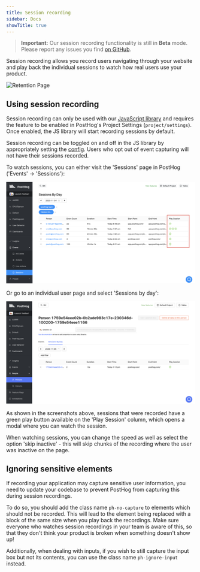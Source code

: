 ```yaml
---
title: Session recording
sidebar: Docs
showTitle: true
---
```


> **Important:** Our session recording functionality is still in **Beta** mode. Please report any issues you find [on GitHub](https://github.com/PostHog/posthog/issues). 

Session recording allows you record users navigating through your website and play back the individual sessions to watch how real users use your product. 


![Retention Page](../../images/features/session-recording/session-recording.gif)


## Using session recording

Session recording can only be used with our [JavaScript library](/docs/integrate/client/js) and requires the feature to be enabled in PostHog's Project Settings (`project/settings`). Once enabled, the JS library will start recording sessions by default.  

Session recording can be toggled on and off in the JS library by appropriately setting the [config](/docs/integrate/client/js/#config). Users who opt out of event capturing will not have their sessions recorded.

To watch sessions, you can either visit the 'Sessions' page in PostHog ('Events' -> 'Sessions'):

![Session Recording Page Screenshot](../../images/blog/array/session-recording.png)

Or go to an individual user page and select 'Sessions by day':

![Retention Page](../../images/features/session-recording/person-page.png)

As shown in the screenshots above, sessions that were recorded have a green play button available on the 'Play Session' column, which opens a modal where you can watch the session.


When watching sessions, you can change the speed as well as select the option 'skip inactive' - this will skip chunks of the recording where the user was inactive on the page. 

## Ignoring sensitive elements

If recording your application may capture sensitive user information, you need to update your codebase to prevent PostHog from capturing this during session recordings.

To do so, you should add the class name `ph-no-capture` to elements which should not be recorded. This will lead to the element being replaced with a block of the same size when you play back the recordings. Make sure everyone who watches session recordings in your team is aware of this, so that they don't think your product is broken when something doesn't show up!

Additionally, when dealing with inputs, if you wish to still capture the input box but not its contents, you can use the class name `ph-ignore-input` instead.


